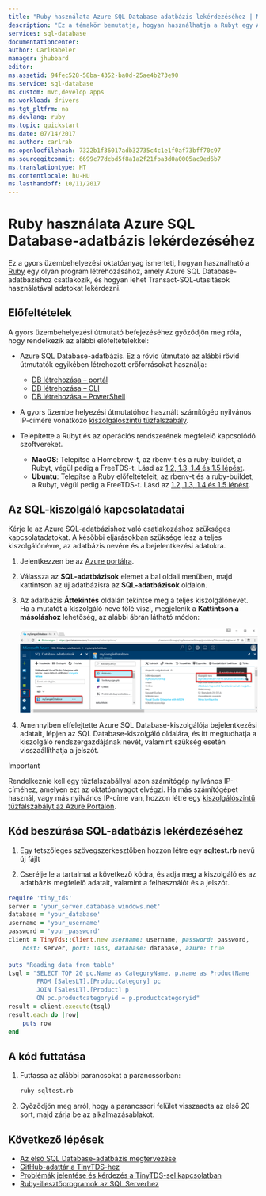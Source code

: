 ```yaml
---
title: "Ruby használata Azure SQL Database-adatbázis lekérdezéséhez | Microsoft Docs"
description: "Ez a témakör bemutatja, hogyan használhatja a Rubyt egy Azure SQL Database-adatbázishoz csatlakozó program létrehozásához, és hogyan hajthat végre lekérdezést Transact-SQL-utasításokkal."
services: sql-database
documentationcenter: 
author: CarlRabeler
manager: jhubbard
editor: 
ms.assetid: 94fec528-58ba-4352-ba0d-25ae4b273e90
ms.service: sql-database
ms.custom: mvc,develop apps
ms.workload: drivers
ms.tgt_pltfrm: na
ms.devlang: ruby
ms.topic: quickstart
ms.date: 07/14/2017
ms.author: carlrab
ms.openlocfilehash: 7322b1f36017adb32735c4c1e1f0af73bff70c97
ms.sourcegitcommit: 6699c77dcbd5f8a1a2f21fba3d0a0005ac9ed6b7
ms.translationtype: HT
ms.contentlocale: hu-HU
ms.lasthandoff: 10/11/2017
---
```

# <a name="use-ruby-to-query-an-azure-sql-database"></a>Ruby használata Azure SQL Database-adatbázis lekérdezéséhez

Ez a gyors üzembehelyezési oktatóanyag ismerteti, hogyan használható a [Ruby](https://www.ruby-lang.org) egy olyan program létrehozásához, amely Azure SQL Database-adatbázishoz csatlakozik, és hogyan lehet Transact-SQL-utasítások használatával adatokat lekérdezni.

## <a name="prerequisites"></a>Előfeltételek

A gyors üzembehelyezési útmutató befejezéséhez győződjön meg róla, hogy rendelkezik az alábbi előfeltételekkel:

- Azure SQL Database-adatbázis. Ez a rövid útmutató az alábbi rövid útmutatók egyikében létrehozott erőforrásokat használja: 

   - [DB létrehozása – portál](sql-database-get-started-portal.md)
   - [DB létrehozása – CLI](sql-database-get-started-cli.md)
   - [DB létrehozása – PowerShell](sql-database-get-started-powershell.md)

- A gyors üzembe helyezési útmutatóhoz használt számítógép nyilvános IP-címére vonatkozó [kiszolgálószintű tűzfalszabály](sql-database-get-started-portal.md#create-a-server-level-firewall-rule).
- Telepítette a Rubyt és az operációs rendszerének megfelelő kapcsolódó szoftvereket.
    - **MacOS**: Telepítse a Homebrew-t, az rbenv-t és a ruby-buildet, a Rubyt, végül pedig a FreeTDS-t. Lásd az [1.2, 1.3, 1.4 és 1.5 lépést](https://www.microsoft.com/sql-server/developer-get-started/ruby/mac/).
    - **Ubuntu**: Telepítse a Ruby előfeltételeit, az rbenv-t és a ruby-buildet, a Rubyt, végül pedig a FreeTDS-t. Lásd az [1.2, 1.3, 1.4 és 1.5 lépést](https://www.microsoft.com/sql-server/developer-get-started/ruby/ubuntu/).

## <a name="sql-server-connection-information"></a>Az SQL-kiszolgáló kapcsolatadatai

Kérje le az Azure SQL-adatbázishoz való csatlakozáshoz szükséges kapcsolatadatokat. A későbbi eljárásokban szüksége lesz a teljes kiszolgálónévre, az adatbázis nevére és a bejelentkezési adatokra.

1. Jelentkezzen be az [Azure portálra](https://portal.azure.com/).
2. Válassza az **SQL-adatbázisok** elemet a bal oldali menüben, majd kattintson az új adatbázisra az **SQL-adatbázisok** oldalon. 
3. Az adatbázis **Áttekintés** oldalán tekintse meg a teljes kiszolgálónevet. Ha a mutatót a kiszolgáló neve fölé viszi, megjelenik a **Kattintson a másoláshoz** lehetőség, az alábbi ábrán látható módon:

   ![server-name](./media/sql-database-connect-query-dotnet/server-name.png) 

4. Amennyiben elfelejtette Azure SQL Database-kiszolgálója bejelentkezési adatait, lépjen az SQL Database-kiszolgáló oldalára, és itt megtudhatja a kiszolgáló rendszergazdájának nevét, valamint szükség esetén visszaállíthatja a jelszót.

> [!IMPORTANT]
> Rendelkeznie kell egy tűzfalszabállyal azon számítógép nyilvános IP-címéhez, amelyen ezt az oktatóanyagot elvégzi. Ha más számítógépet használ, vagy más nyilvános IP-címe van, hozzon létre egy [kiszolgálószintű tűzfalszabályt az Azure Portalon](sql-database-get-started-portal.md#create-a-server-level-firewall-rule). 

## <a name="insert-code-to-query-sql-database"></a>Kód beszúrása SQL-adatbázis lekérdezéséhez

1. Egy tetszőleges szövegszerkesztőben hozzon létre egy **sqltest.rb** nevű új fájlt

2. Cserélje le a tartalmat a következő kódra, és adja meg a kiszolgáló és az adatbázis megfelelő adatait, valamint a felhasználót és a jelszót.

```ruby
require 'tiny_tds'
server = 'your_server.database.windows.net'
database = 'your_database'
username = 'your_username'
password = 'your_password'
client = TinyTds::Client.new username: username, password: password, 
    host: server, port: 1433, database: database, azure: true

puts "Reading data from table"
tsql = "SELECT TOP 20 pc.Name as CategoryName, p.name as ProductName
        FROM [SalesLT].[ProductCategory] pc
        JOIN [SalesLT].[Product] p
        ON pc.productcategoryid = p.productcategoryid"
result = client.execute(tsql)
result.each do |row|
    puts row
end
```

## <a name="run-the-code"></a>A kód futtatása

1. Futtassa az alábbi parancsokat a parancssorban:

   ```bash
   ruby sqltest.rb
   ```

2. Győződjön meg arról, hogy a parancssori felület visszaadta az első 20 sort, majd zárja be az alkalmazásablakot.


## <a name="next-steps"></a>Következő lépések
- [Az első SQL Database-adatbázis megtervezése](sql-database-design-first-database.md)
- [GitHub-adattár a TinyTDS-hez](https://github.com/rails-sqlserver/tiny_tds)
- [Problémák jelentése és kérdezés a TinyTDS-sel kapcsolatban](https://github.com/rails-sqlserver/tiny_tds/issues)
- [Ruby-illesztőprogramok az SQL Serverhez](https://docs.microsoft.com/sql/connect/ruby/ruby-driver-for-sql-server/)
